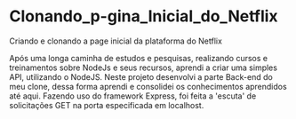 # Clonando_p-gina_Inicial_do_Netflix
Criando e clonando a page inicial da plataforma do Netflix


Após uma longa caminha de estudos e pesquisas, realizando cursos e treinamentos sobre NodeJs e seus recursos, aprendi a criar uma simples API, utilizando o NodeJS.
Neste projeto desenvolvi a parte Back-end do meu clone, dessa forma aprendi e consolidei os conhecimentos aprendidos até aqui. Fazendo uso do framework Express, foi feita a 'escuta' de solicitações GET na porta especificada em localhost. 